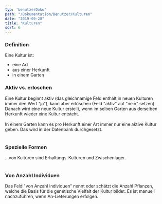 ```yaml
---
typ: 'benutzerDoku'
path: "/Dokumentation/Benutzer/Kulturen"
date: "2019-09-20"
title: "Kulturen"
sort: 6
---
```


### Definition

Eine Kultur ist:

- eine Art
- aus einer Herkunft
- in einem Garten

### Aktiv vs. erloschen
Eine Kultur beginnt aktiv (das gleichnamige Feld enthält in neuen Kulturen immer den Wert "ja"), kann aber erlöschen (Feld "aktiv" auf "nein" setzen).<br/>
Danach wird eine neue Kultur erstellt, wenn im selben Garten aus derselben Herkunft wieder eine Kultur entsteht.<br/><br/>
In einem Garten kann es pro Herkunft einer Art immer nur eine aktive Kultur geben. Das wird in der Datenbank durchgesetzt.<br/><br/>

### Spezielle Formen
...von Kulturen sind Erhaltungs-Kulturen und Zwischenlager.<br/><br/>

### Von Anzahl Individuen
Das Feld "von Anzahl Individuen" nennt oder schätzt die Anzahl Pflanzen, welche die Basis für die genetische Vielfalt der Kultur bildet. Es ist manuell nachzuführen, wenn An-Lieferungen erfolgen.